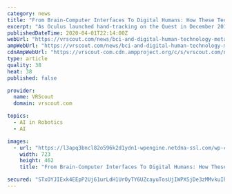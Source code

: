 ```yaml
---
category: news
title: "From Brain-Computer Interfaces To Digital Humans: How These Technologies Are Bringing Us Closer To The Metaverse"
excerpt: "As Oculus launched hand-tracking on the Quest in December 2019, I wonder if consumer-ready mind-controlled systems could be even less than one year away ... Feedback Control Using a Self-Sensing Soft Pneumatic Actuator Skin,” published in Soft Robotics, also presented a solution for wearable haptics as a soft, flexible artificial skin ..."
publishedDateTime: 2020-04-01T22:14:00Z
webUrl: "https://vrscout.com/news/bci-and-digital-human-technology-metaverse/"
ampWebUrl: "https://vrscout.com/news/bci-and-digital-human-technology-metaverse/amp/"
cdnAmpWebUrl: "https://vrscout-com.cdn.ampproject.org/c/s/vrscout.com/news/bci-and-digital-human-technology-metaverse/amp/"
type: article
quality: 38
heat: 38
published: false

provider:
  name: VRScout
  domain: vrscout.com

topics:
  - AI in Robotics
  - AI

images:
  - url: "https://l3apq3bncl82o596k2d1ydn1-wpengine.netdna-ssl.com/wp-content/uploads/2020/04/BCI.png"
    width: 723
    height: 462
    title: "From Brain-Computer Interfaces To Digital Humans: How These Technologies Are Bringing Us Closer To The Metaverse"

secured: "STxOYJIExk4EEpP2Uj61urLdH1UrOyTY6UZcayuTosUjIWPXSjDe3zMMvkuIh1M6bZ/rrx3BYyWb/A3C7Bocd4uuZ9cw06q74Qrc0z46S8uCkKwxLaLjisF3nhs41kXln8jTpH2sNAiWB/j17p426X8Q0B9GP90IzCQvhzJTMT1WLtwuXY6BVJsClFUyMKJJhnZP2QBqGBzHzJnA0Op0CTkxYOYoABgouxIex56UPuMFwUqBfs8E42033+v5mzocwiHI6WDEZr4RNA1bm+QdDKQ4KwnMNzqWT2x7RADumOjzoev5ZLSF+L7wvENbbjHW;R0DjXg2ftWeHtdlJufJgpQ=="
---
```


